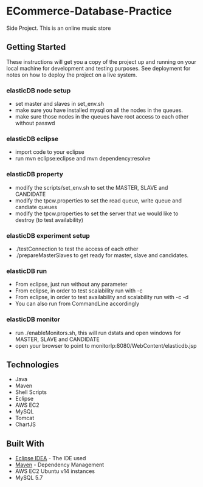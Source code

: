 # ECommerce-Database-Practice

Side Project. This is an online music store

## Getting Started

These instructions will get you a copy of the project up and running on your local machine for development and testing purposes. See deployment for notes on how to deploy the project on a live system.

### elasticDB node setup
*  set master and slaves in set_env.sh
*  make sure you have installed mysql on all the nodes in the queues. 
*  make sure those nodes in the queues have root access to each other without passwd

### elasticDB eclipse
*  import code to your eclipse
*  run mvn eclipse:eclipse and mvn dependency:resolve

### elasticDB property
*  modify the scripts/set_env.sh to set the MASTER, SLAVE and CANDIDATE
*  modify the tpcw.properties to set the read queue, write queue and candiate queues
*  modify the tpcw.properties to set the server that we would like to destroy (to test availability)

### elasticDB experiment setup
*  ./testConnection to test the access of each other
*  ./prepareMasterSlaves to get ready for master, slave and candidates.

### elasticDB run
*  From eclipse, just run without any parameter
*  From eclipse, in order to test scalability run with -c 
*  From eclipse, in order to test availability and scalability run with -c -d
*  You can also run from CommandLine accordingly

### elasticDB monitor
* run ./enableMonitors.sh, this will run dstats and open windows for MASTER, SLAVE and CANDIDATE
* open your browser to point to monitorIp:8080/WebContent/elasticdb.jsp

## Technologies

* Java 
* Maven
* Shell Scripts
* Eclipse
* AWS EC2
* MySQL
* Tomcat
* ChartJS


## Built With
* [Eclipse IDEA](https://www.jetbrains.com/idea/) - The IDE used
* [Maven](https://maven.apache.org/) - Dependency Management
* AWS EC2 Ubuntu v14 instances
* MySQL 5.7

